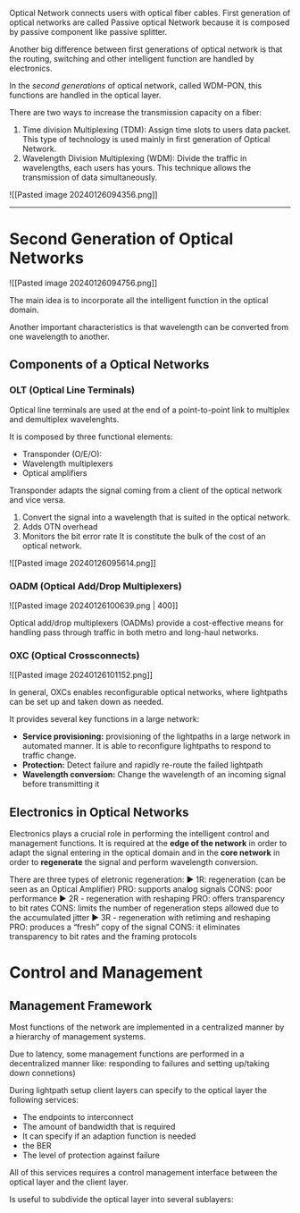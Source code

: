 Optical Network connects users with optical fiber cables. 
First generation of optical networks are called Passive optical Network because it is composed by passive component like passive splitter. 

Another big difference between first generations of optical network is that the routing, switching and other intelligent function are handled by electronics. 

In the *second generations* of optical network, called WDM-PON, this functions are handled in the optical layer. 

There are two ways to increase the transmission capacity on a fiber:

1) Time division Multiplexing (TDM): Assign time slots to users data packet. This type of technology is used mainly in first generation of Optical Network. 
2) Wavelength Division Multiplexing (WDM): Divide the traffic in wavelengths, each users has yours. This technique allows the transmission of data simultaneously.

![[Pasted image 20240126094356.png]]

---

# Second Generation of Optical Networks


![[Pasted image 20240126094756.png]]

The main idea is to incorporate all the intelligent function in the optical domain. 

Another important characteristics is that wavelength can be converted from one wavelength to another.

## Components of a Optical Networks

### OLT (Optical Line Terminals)

Optical line terminals are used at the end of a point-to-point link to multiplex and demultiplex wavelenghts. 

It is composed by three functional elements:
- Transponder (O/E/O): 
- Wavelength multiplexers 
- Optical amplifiers

Transponder adapts the signal coming from a client of the optical network and vice versa. 
1) Convert the signal into a wavelength that is suited in the optical network. 
2) Adds OTN overhead
3) Monitors the bit error rate
It is constitute the bulk of the cost of an optical network. 

![[Pasted image 20240126095614.png]]

### OADM (Optical Add/Drop Multiplexers)


![[Pasted image 20240126100639.png | 400]]

Optical add/drop multiplexers (OADMs) provide a cost-effective means for handling pass through traffic in both metro and long-haul networks.

### OXC (Optical Crossconnects)

![[Pasted image 20240126101152.png]]

In general, OXCs enables reconfigurable optical networks, where lightpaths can be set up and taken down as needed. 

It provides several key functions in a large network: 
- **Service provisioning:** provisioning of the lightpaths in a large network in automated manner. It is able to reconfigure lightpaths to respond to traffic change. 
- **Protection:** Detect failure and rapidly re-route the failed lightpath
- **Wavelength conversion:** Change the wavelength of an incoming signal before transmitting it

## Electronics in Optical Networks

Electronics plays a crucial role in performing the intelligent control and management functions. It is required at the **edge of the network** in order to adapt the signal entering in the optical domain and in the **core network** in order to **regenerate** the signal and perform wavelength conversion. 

There are three types of eletronic regeneration: 
▶ 1R: regeneration (can be seen as an Optical Amplifier) 
	PRO: supports analog signals 
	CONS: poor performance 
▶ 2R - regeneration with reshaping 
	PRO: offers transparency to bit rates 
	CONS: limits the number of regeneration steps allowed due to the accumulated jitter 
▶ 3R - regeneration with retiming and reshaping 
	PRO: produces a “fresh” copy of the signal 
	CONS: it eliminates transparency to bit rates and the framing protocols

# Control and Management

## Management Framework

Most functions of the network are implemented in a centralized manner by a hierarchy of management systems. 

Due to latency, some management functions are performed in a decentralized manner like: responding to failures and setting up/taking down connetions)

During lightpath setup client layers can specify to the optical layer the following services: 
- The endpoints to interconnect
- The amount of bandwidth that is required 
- It can specify if an adaption function is needed
- the BER 
- The level of protection against failure

All of this services requires a control management interface between the optical layer and the client layer.

Is useful to subdivide the optical layer into several sublayers:


